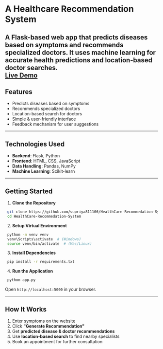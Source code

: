 # **A Healthcare Recommendation System**  
 
A **Flask-based web app** that predicts diseases based on symptoms and recommends specialized doctors. It uses **machine learning** for accurate health predictions and location-based doctor searches.  
[Live Demo](https://healthcare-recommedation-system.onrender.com)
---

## **Features**  
- Predicts diseases based on symptoms  
- Recommends specialized doctors  
- Location-based search for doctors  
- Simple & user-friendly interface  
- Feedback mechanism for user suggestions  

---

## **Technologies Used**  
- **Backend**: Flask, Python  
- **Frontend**: HTML, CSS, JavaScript  
- **Data Handling**: Pandas, NumPy  
- **Machine Learning**: Scikit-learn  

---

## **Getting Started**  

1. **Clone the Repository**  
```bash
 git clone https://github.com/supriya811106/HealthCare-Recommedation-System.git
 cd HealthCare-Recommedation-System
```

2. **Setup Virtual Environment**  
```bash
 python -m venv venv
 venv\Scripts\activate  # (Windows)  
 source venv/bin/activate  # (Mac/Linux)
```

3. **Install Dependencies**  
```bash
 pip install -r requirements.txt
```

4. **Run the Application**  
```bash
 python app.py
```
Open `http://localhost:5000` in your browser.  

---

## **How It Works**  
1. Enter symptoms on the website  
2. Click **"Generate Recommendation"**  
3. Get **predicted disease & doctor recommendations**  
4. Use **location-based search** to find nearby specialists  
5. Book an appointment for further consultation  

